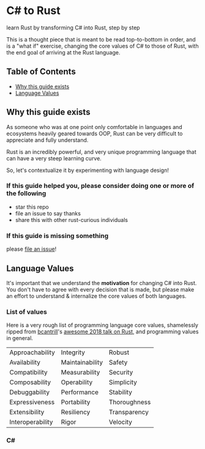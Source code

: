 # C# to Rust
learn Rust by transforming C# into Rust, step by step

This is a thought piece that is meant to be read top-to-bottom in order,
and is a "what if" exercise, changing the core values of C# to those of
Rust, with the end goal of arriving at the Rust language.

## Table of Contents
- [Why this guide exists](#why-this-guide-exists)
- [Language Values](#language-values)

## Why this guide exists
As someone who was at one point only comfortable
in languages and ecosystems heavily geared towards OOP,
Rust can be very difficult to appreciate and fully understand.

Rust is an incredibly powerful, and very unique
programming language that can have a very steep learning curve.

So, let's contextualize it by experimenting with
language design!

### If this guide helped you, please consider doing one or more of the following
- star this repo
- file an issue to say thanks
- share this with other rust-curious individuals

### If this guide is missing something
please [file an issue](https://www.github.com/cakekindel/cs-to-rust/issues/new)!

## Language Values
It's important that we understand the **motivation** for changing C# into Rust.
You don't have to agree with every decision that is made, but please make an
effort to understand & internalize the core values of both languages.

### List of values
Here is a very rough list of programming language core values,
shamelessly ripped from [bcantrill](https://github.com/bcantrill)'s
[awesome 2018 talk on Rust](https://www.youtube.com/watch?v=2wZ1pCpJUIM),
and programming values in general.

| | | |
|---|---|---|
|Approachability|Integrity|Robust|
|Availability|Maintainability|Safety|
|Compatibility|Measurability|Security|
|Composability|Operability|Simplicity|
|Debuggability|Performance|Stability|
|Expressiveness|Portability|Thoroughness|
|Extensibility|Resiliency|Transparency|
|Interoperability|Rigor|Velocity|

### C#


